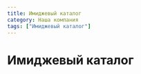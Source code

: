 ```yaml
---
title: Имиджевый каталог
category: Наша компания
tags: ["Имиджевый каталог"]
---
```

# Имиджевый каталог
